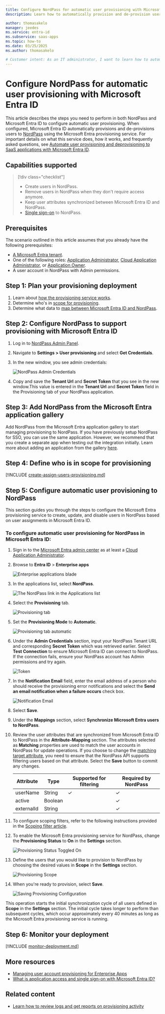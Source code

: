 ```yaml
---
title: Configure NordPass for automatic user provisioning with Microsoft Entra ID
description: Learn how to automatically provision and de-provision user accounts from Microsoft Entra ID to NordPass.

author: thomasakelo
manager: jeedes
ms.service: entra-id
ms.subservice: saas-apps
ms.topic: how-to
ms.date: 03/25/2025
ms.author: thomasakelo

# Customer intent: As an IT administrator, I want to learn how to automatically provision and deprovision user accounts from Microsoft Entra ID to NordPass so that I can streamline the user management process and ensure that users have the appropriate access to NordPass.
---
```


# Configure NordPass for automatic user provisioning with Microsoft Entra ID

This article describes the steps you need to perform in both NordPass and Microsoft Entra ID to configure automatic user provisioning. When configured, Microsoft Entra ID automatically provisions and de-provisions users to [NordPass](https://nordpass.com/) using the Microsoft Entra provisioning service. For important details on what this service does, how it works, and frequently asked questions, see [Automate user provisioning and deprovisioning to SaaS applications with Microsoft Entra ID](~/identity/app-provisioning/user-provisioning.md). 


## Capabilities supported
> [!div class="checklist"]
> * Create users in NordPass.
> * Remove users in NordPass when they don't require access anymore.
> * Keep user attributes synchronized between Microsoft Entra ID and NordPass.
> * [Single sign-on](~/identity/enterprise-apps/add-application-portal-setup-oidc-sso.md) to NordPass.

## Prerequisites

The scenario outlined in this article assumes that you already have the following prerequisites:

* [A Microsoft Entra tenant](~/identity-platform/quickstart-create-new-tenant.md). 
* One of the following roles: [Application Administrator](/entra/identity/role-based-access-control/permissions-reference#application-administrator), [Cloud Application Administrator](/entra/identity/role-based-access-control/permissions-reference#cloud-application-administrator), or [Application Owner](/entra/fundamentals/users-default-permissions#owned-enterprise-applications).
* A user account in NordPass with Admin permissions.


## Step 1: Plan your provisioning deployment
1. Learn about [how the provisioning service works](~/identity/app-provisioning/user-provisioning.md).
1. Determine who's in [scope for provisioning](~/identity/app-provisioning/define-conditional-rules-for-provisioning-user-accounts.md).
1. Determine what data to [map between Microsoft Entra ID and NordPass](~/identity/app-provisioning/customize-application-attributes.md). 

<a name='step-2-configure-nordpass-to-support-provisioning-with-azure-ad'></a>

## Step 2: Configure NordPass to support provisioning with Microsoft Entra ID
1. Log in to [NordPass Admin Panel](https://panel.nordpass.com).
1. Navigate to **Settings > User provisioning** and select **Get Credentials**.
1. In the new window, you see admin credentials:

	![NordPass Admin Credentials](media/nordpass-provisioning-tutorial/nordpass-admin-credentials.png)

1. Copy and save the **Tenant Url** and **Secret Token** that you see in the new window.This value is entered in the **Tenant Url** and **Secret Token** field in the Provisioning tab of your NordPass application.

<a name='step-3-add-nordpass-from-the-azure-ad-application-gallery'></a>

## Step 3: Add NordPass from the Microsoft Entra application gallery

Add NordPass from the Microsoft Entra application gallery to start managing provisioning to NordPass. If you have previously setup NordPass for SSO, you can use the same application. However, we recommend that you create a separate app when testing out the integration initially. Learn more about adding an application from the gallery [here](~/identity/enterprise-apps/add-application-portal.md). 

## Step 4: Define who is in scope for provisioning 

[!INCLUDE [create-assign-users-provisioning.md](~/identity/saas-apps/includes/create-assign-users-provisioning.md)]

## Step 5: Configure automatic user provisioning to NordPass 

This section guides you through the steps to configure the Microsoft Entra provisioning service to create, update, and disable users in NordPass based on user assignments in Microsoft Entra ID.

<a name='to-configure-automatic-user-provisioning-for-nordpass-in-azure-ad'></a>

### To configure automatic user provisioning for NordPass in Microsoft Entra ID:

1. Sign in to the [Microsoft Entra admin center](https://entra.microsoft.com) as at least a [Cloud Application Administrator](~/identity/role-based-access-control/permissions-reference.md#cloud-application-administrator).
1. Browse to **Entra ID** > **Enterprise apps**

	![Enterprise applications blade](common/enterprise-applications.png)

1. In the applications list, select **NordPass**.

	![The NordPass link in the Applications list](common/all-applications.png)

1. Select the **Provisioning** tab.

	![Provisioning tab](common/provisioning.png)

1. Set the **Provisioning Mode** to **Automatic**.

	![Provisioning tab automatic](common/provisioning-automatic.png)

1. Under the **Admin Credentials** section, input your NordPass Tenant URL and corresponding **Secret Token** which was retrieved earlier. Select **Test Connection** to ensure Microsoft Entra ID can connect to NordPass. If the connection fails, ensure your NordPass account has Admin permissions and try again.

 	![Token](common/provisioning-testconnection-tenanturltoken.png)

1. In the **Notification Email** field, enter the email address of a person who should receive the provisioning error notifications and select the **Send an email notification when a failure occurs** check box.

	![Notification Email](common/provisioning-notification-email.png)

1. Select **Save**.

1. Under the **Mappings** section, select **Synchronize Microsoft Entra users to NordPass**.

1. Review the user attributes that are synchronized from Microsoft Entra ID to NordPass in the **Attribute-Mapping** section. The attributes selected as **Matching** properties are used to match the user accounts in NordPass for update operations. If you choose to change the [matching target attribute](~/identity/app-provisioning/customize-application-attributes.md), you need to ensure that the NordPass API supports filtering users based on that attribute. Select the **Save** button to commit any changes.

   |Attribute|Type|Supported for filtering|Required by NordPass|
   |---|---|---|---|
   |userName|String|&check;|&check;
   |active|Boolean||&check;
   |externalId|String||&check;

1. To configure scoping filters, refer to the following instructions provided in the [Scoping filter  article](~/identity/app-provisioning/define-conditional-rules-for-provisioning-user-accounts.md).

1. To enable the Microsoft Entra provisioning service for NordPass, change the **Provisioning Status** to **On** in the **Settings** section.

	![Provisioning Status Toggled On](common/provisioning-toggle-on.png)

1. Define the users that you would like to provision to NordPass by choosing the desired values in **Scope** in the **Settings** section.

	![Provisioning Scope](common/provisioning-scope.png)

1. When you're ready to provision, select **Save**.

	![Saving Provisioning Configuration](common/provisioning-configuration-save.png)

This operation starts the initial synchronization cycle of all users defined in **Scope** in the **Settings** section. The initial cycle takes longer to perform than subsequent cycles, which occur approximately every 40 minutes as long as the Microsoft Entra provisioning service is running. 

## Step 6: Monitor your deployment

[!INCLUDE [monitor-deployment.md](~/identity/saas-apps/includes/monitor-deployment.md)]

## More resources

* [Managing user account provisioning for Enterprise Apps](~/identity/app-provisioning/configure-automatic-user-provisioning-portal.md)
* [What is application access and single sign-on with Microsoft Entra ID?](~/identity/enterprise-apps/what-is-single-sign-on.md)

## Related content

* [Learn how to review logs and get reports on provisioning activity](~/identity/app-provisioning/check-status-user-account-provisioning.md)
